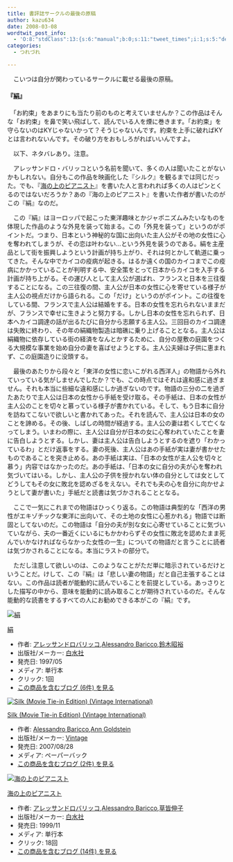 ```yaml
---
title: 書評誌サークルの最後の原稿
author: kazu634
date: 2008-03-08
wordtwit_post_info:
  - 'O:8:"stdClass":13:{s:6:"manual";b:0;s:11:"tweet_times";i:1;s:5:"delay";i:0;s:7:"enabled";i:1;s:10:"separation";s:2:"60";s:7:"version";s:3:"3.7";s:14:"tweet_template";b:0;s:6:"status";i:2;s:6:"result";a:0:{}s:13:"tweet_counter";i:2;s:13:"tweet_log_ids";a:1:{i:0;i:3797;}s:9:"hash_tags";a:0:{}s:8:"accounts";a:1:{i:0;s:7:"kazu634";}}'
categories:
  - つれづれ

---
```

<div class="section">
<p>
    　こいつは自分が関わっているサークルに載せる最後の原稿。
</p>
  
<h4>
    『<a href="http://d.hatena.ne.jp/asin/4560046255" onclick="__gaTracker('send', 'event', 'outbound-article', 'http://d.hatena.ne.jp/asin/4560046255', '絹');">絹</a>』
</h4>
  
<p>
    　「お約束」をあまりにも当たり前のものと考えていませんか？この作品はそんな「お約束」を鼻で笑い飛ばして、読んでいる人を煙に巻きます。「お約束」を守らないのはKYじゃないかって？そうじゃないんです。約束を上手に破ればKYとは言われないんです。その破り方をおもしろがればいいんですよ。
</p>
  
<p>
    　以下、ネタバレあり。注意。
</p>
  
<p>
</p>
  
<p>
    　アレッサンドロ・バリッコという名前を聞いて、多くの人は聞いたことがないかもしれない。自分もこの作品を映画化した『シルク』を観るまでは同じだった。でも、『<a href="http://d.hatena.ne.jp/asin/4560046700" onclick="__gaTracker('send', 'event', 'outbound-article', 'http://d.hatena.ne.jp/asin/4560046700', '海の上のピアニスト');">海の上のピアニスト</a>』を書いた人と言われれば多くの人はピンとくるのではないだろうか？あの『海の上のピアニスト』を書いた作者が書いたのがこの『絹』なのだ。
</p>
  
<p>
    　この『絹』はヨーロッパで起こった東洋趣味とかジャポニズムみたいなものを体現した作品のような外見を装って始まる。この「外見を装って」というのがポイントだ。つまり、日本という神秘的な国に出向いた主人公がその地の女性に心を奪われてしまうが、その恋は叶わない…という外見を装うのである。絹を主産品として街を振興しようという計画が持ち上がり、それは何とかして軌道に乗ってきた。そんな中でカイコの疫病が起きる。はるか遠くの国のカイコまでこの疫病にかかっていることが判明する中、安全策をとって日本からカイコを入手する計画が持ち上がる。その運び人として主人公が選ばれ、フランスと日本を三往復することになる。この三往復の間、主人公が日本の女性に心を寄せている様子が主人公の視点だけから語られる。この「だけ」というのがポイント。この往復をしている間、フランスで主人公は結婚をする。日本の女性を忘れられないままだが、フランスで幸せに生きようと努力する。しかし日本の女性を忘れられず、日本へカイコ調達の話が出るたびに自分から志願する主人公。三回目のカイコ調達は失敗に終わり、その年の絹織物製造は暗礁に乗り上げることとなる。主人公は絹織物に依存している街の経済をなんとかするために、自分の屋敷の庭園をつくる大規模な事業を始め自分の妻を喜ばせようとする。主人公夫婦は子供に恵まれず、この庭園造りに没頭する。
</p>
  
<p>
    　最後のあたりから段々と「東洋の女性に恋いこがれる西洋人」の物語から外れていっている気がしませんでしたか？でも、この時点ではそれは違和感に過ぎません。それも本当に些細な違和感にしか過ぎないのです。物語の三分の二を過ぎたあたりで主人公は日本の女性から手紙を受け取る。その手紙は、日本の女性が主人公のことを切々と慕っている様子が書かれている。そして、もう日本に自分を訪ねてこないで欲しいと書かれてあった。それを読んで、主人公は日本の女のことを諦める。その後、しばしの時間が経過する。主人公の妻は若くして亡くなってしまう。いまわの際に、主人公は自分が日本の女に心奪われていたことを妻に告白しようとする。しかし、妻は主人公は告白しようとするのを遮り「わかっているわ」とだけ返事をする。妻の死後、主人公はあの手紙が実は妻が書かせたものであることを突き止める。あの手紙は実は、「日本の女性が主人公を切々と慕う」内容ではなかったのだ。あの手紙は、「日本の女に自分の夫が心を奪われ気づいてはいる。しかし、主人公の子供を授かれない体の自分としては女としてどうしてもその女に敗北を認めざるをえない。それでも夫の心を自分に向かせようとして妻が書いた」手紙だと読書は気づかされることとなる。
</p>
  
<p>
    　ここで一気にこれまでの物語はひっくり返る。この物語は典型的な「西洋の男性がエキゾチックな東洋に出向いて、その土地の女性に心惹かれる」物語では断固としてないのだ。この物語は「自分の夫が別な女に心寄せていることに気づいていながら、夫の一番近くにいるにもかかわらずその女性に敗北を認めたまま死んでいかなければならなかった女性の一生」についての物語だと言うことに読者は気づかされることになる。本当にラストの部分で。
</p>
  
<p>
    　ただし注意して欲しいのは、このようなことがただ単に暗示されているだけということだ。けして、この『絹』は「悲しい妻の物語」だと自己主張することはない。この作品は読者が能動的に読んでいることを前提としている。あっさりとした描写の中から、意味を能動的に読み取ることが期待されているのだ。そんな能動的な読書をするすべての人にお勧めできる本がこの『絹』です。
</p>
  
<div class="hatena-asin-detail">
<a href="http://www.amazon.co.jp/dp/4560046255/?tag=hatena_st1-22&ascsubtag=d-7ibv" onclick="__gaTracker('send', 'event', 'outbound-article', 'http://www.amazon.co.jp/dp/4560046255/?tag=hatena_st1-22&ascsubtag=d-7ibv', '');"><img src="https://images-na.ssl-images-amazon.com/images/I/41W1MGXPNDL._SL160_.jpg" class="hatena-asin-detail-image" alt="絹" title="絹" /></a></p> 
    
<div class="hatena-asin-detail-info">
<p class="hatena-asin-detail-title">
<a href="http://www.amazon.co.jp/dp/4560046255/?tag=hatena_st1-22&ascsubtag=d-7ibv" onclick="__gaTracker('send', 'event', 'outbound-article', 'http://www.amazon.co.jp/dp/4560046255/?tag=hatena_st1-22&ascsubtag=d-7ibv', '絹');">絹</a>
</p>
      
<ul>
<li>
<span class="hatena-asin-detail-label">作者:</span> <a href="http://d.hatena.ne.jp/keyword/%A5%A2%A5%EC%A5%C3%A5%B5%A5%F3%A5%C9%A5%ED%A5%D0%A5%EA%A5%C3%A5%B3" onclick="__gaTracker('send', 'event', 'outbound-article', 'http://d.hatena.ne.jp/keyword/%A5%A2%A5%EC%A5%C3%A5%B5%A5%F3%A5%C9%A5%ED%A5%D0%A5%EA%A5%C3%A5%B3', 'アレッサンドロバリッコ');" class="keyword">アレッサンドロバリッコ</a>,<a href="http://d.hatena.ne.jp/keyword/Alessandro%20Baricco" onclick="__gaTracker('send', 'event', 'outbound-article', 'http://d.hatena.ne.jp/keyword/Alessandro%20Baricco', 'Alessandro Baricco');" class="keyword">Alessandro Baricco</a>,<a href="http://d.hatena.ne.jp/keyword/%CE%EB%CC%DA%BE%BC%CD%B5" onclick="__gaTracker('send', 'event', 'outbound-article', 'http://d.hatena.ne.jp/keyword/%CE%EB%CC%DA%BE%BC%CD%B5', '鈴木昭裕');" class="keyword">鈴木昭裕</a>
</li>
<li>
<span class="hatena-asin-detail-label">出版社/メーカー:</span> <a href="http://d.hatena.ne.jp/keyword/%C7%F2%BF%E5%BC%D2" onclick="__gaTracker('send', 'event', 'outbound-article', 'http://d.hatena.ne.jp/keyword/%C7%F2%BF%E5%BC%D2', '白水社');" class="keyword">白水社</a>
</li>
<li>
<span class="hatena-asin-detail-label">発売日:</span> 1997/05
</li>
<li>
<span class="hatena-asin-detail-label">メディア:</span> 単行本
</li>
<li>
<span class="hatena-asin-detail-label">クリック</span>: 1回
</li>
<li>
<a href="http://d.hatena.ne.jp/asin/4560046255" onclick="__gaTracker('send', 'event', 'outbound-article', 'http://d.hatena.ne.jp/asin/4560046255', 'この商品を含むブログ (6件) を見る');" target="_blank">この商品を含むブログ (6件) を見る</a>
</li>
</ul>
</div>
    
<div class="hatena-asin-detail-foot">
</div>
</div>
  
<div class="hatena-asin-detail">
<a href="http://www.amazon.co.jp/dp/0307277976/?tag=hatena_st1-22&ascsubtag=d-7ibv" onclick="__gaTracker('send', 'event', 'outbound-article', 'http://www.amazon.co.jp/dp/0307277976/?tag=hatena_st1-22&ascsubtag=d-7ibv', '');"><img src="https://images-na.ssl-images-amazon.com/images/I/510QmujW9YL._SL160_.jpg" class="hatena-asin-detail-image" alt="Silk (Movie Tie-in Edition) (Vintage International)" title="Silk (Movie Tie-in Edition) (Vintage International)" /></a></p> 
    
<div class="hatena-asin-detail-info">
<p class="hatena-asin-detail-title">
<a href="http://www.amazon.co.jp/dp/0307277976/?tag=hatena_st1-22&ascsubtag=d-7ibv" onclick="__gaTracker('send', 'event', 'outbound-article', 'http://www.amazon.co.jp/dp/0307277976/?tag=hatena_st1-22&ascsubtag=d-7ibv', 'Silk (Movie Tie-in Edition) (Vintage International)');">Silk (Movie Tie-in Edition) (Vintage International)</a>
</p>
      
<ul>
<li>
<span class="hatena-asin-detail-label">作者:</span> <a href="http://d.hatena.ne.jp/keyword/Alessandro%20Baricco" onclick="__gaTracker('send', 'event', 'outbound-article', 'http://d.hatena.ne.jp/keyword/Alessandro%20Baricco', 'Alessandro Baricco');" class="keyword">Alessandro Baricco</a>,<a href="http://d.hatena.ne.jp/keyword/Ann%20Goldstein" onclick="__gaTracker('send', 'event', 'outbound-article', 'http://d.hatena.ne.jp/keyword/Ann%20Goldstein', 'Ann Goldstein');" class="keyword">Ann Goldstein</a>
</li>
<li>
<span class="hatena-asin-detail-label">出版社/メーカー:</span> <a href="http://d.hatena.ne.jp/keyword/Vintage" onclick="__gaTracker('send', 'event', 'outbound-article', 'http://d.hatena.ne.jp/keyword/Vintage', 'Vintage');" class="keyword">Vintage</a>
</li>
<li>
<span class="hatena-asin-detail-label">発売日:</span> 2007/08/28
</li>
<li>
<span class="hatena-asin-detail-label">メディア:</span> ペーパーバック
</li>
<li>
<a href="http://d.hatena.ne.jp/asin/0307277976" onclick="__gaTracker('send', 'event', 'outbound-article', 'http://d.hatena.ne.jp/asin/0307277976', 'この商品を含むブログ (2件) を見る');" target="_blank">この商品を含むブログ (2件) を見る</a>
</li>
</ul>
</div>
    
<div class="hatena-asin-detail-foot">
</div>
</div>
  
<div class="hatena-asin-detail">
<a href="http://www.amazon.co.jp/dp/4560046700/?tag=hatena_st1-22&ascsubtag=d-7ibv" onclick="__gaTracker('send', 'event', 'outbound-article', 'http://www.amazon.co.jp/dp/4560046700/?tag=hatena_st1-22&ascsubtag=d-7ibv', '');"><img src="https://images-na.ssl-images-amazon.com/images/I/41RJZXVC3DL._SL160_.jpg" class="hatena-asin-detail-image" alt="海の上のピアニスト" title="海の上のピアニスト" /></a></p> 
    
<div class="hatena-asin-detail-info">
<p class="hatena-asin-detail-title">
<a href="http://www.amazon.co.jp/dp/4560046700/?tag=hatena_st1-22&ascsubtag=d-7ibv" onclick="__gaTracker('send', 'event', 'outbound-article', 'http://www.amazon.co.jp/dp/4560046700/?tag=hatena_st1-22&ascsubtag=d-7ibv', '海の上のピアニスト');">海の上のピアニスト</a>
</p>
      
<ul>
<li>
<span class="hatena-asin-detail-label">作者:</span> <a href="http://d.hatena.ne.jp/keyword/%A5%A2%A5%EC%A5%C3%A5%B5%A5%F3%A5%C9%A5%ED%A5%D0%A5%EA%A5%C3%A5%B3" onclick="__gaTracker('send', 'event', 'outbound-article', 'http://d.hatena.ne.jp/keyword/%A5%A2%A5%EC%A5%C3%A5%B5%A5%F3%A5%C9%A5%ED%A5%D0%A5%EA%A5%C3%A5%B3', 'アレッサンドロバリッコ');" class="keyword">アレッサンドロバリッコ</a>,<a href="http://d.hatena.ne.jp/keyword/Alessandro%20Baricco" onclick="__gaTracker('send', 'event', 'outbound-article', 'http://d.hatena.ne.jp/keyword/Alessandro%20Baricco', 'Alessandro Baricco');" class="keyword">Alessandro Baricco</a>,<a href="http://d.hatena.ne.jp/keyword/%C1%F0%B3%A7%BF%AD%BB%D2" onclick="__gaTracker('send', 'event', 'outbound-article', 'http://d.hatena.ne.jp/keyword/%C1%F0%B3%A7%BF%AD%BB%D2', '草皆伸子');" class="keyword">草皆伸子</a>
</li>
<li>
<span class="hatena-asin-detail-label">出版社/メーカー:</span> <a href="http://d.hatena.ne.jp/keyword/%C7%F2%BF%E5%BC%D2" onclick="__gaTracker('send', 'event', 'outbound-article', 'http://d.hatena.ne.jp/keyword/%C7%F2%BF%E5%BC%D2', '白水社');" class="keyword">白水社</a>
</li>
<li>
<span class="hatena-asin-detail-label">発売日:</span> 1999/11
</li>
<li>
<span class="hatena-asin-detail-label">メディア:</span> 単行本
</li>
<li>
<span class="hatena-asin-detail-label">クリック</span>: 18回
</li>
<li>
<a href="http://d.hatena.ne.jp/asin/4560046700" onclick="__gaTracker('send', 'event', 'outbound-article', 'http://d.hatena.ne.jp/asin/4560046700', 'この商品を含むブログ (14件) を見る');" target="_blank">この商品を含むブログ (14件) を見る</a>
</li>
</ul>
</div>
    
<div class="hatena-asin-detail-foot">
</div>
</div>
</div>
